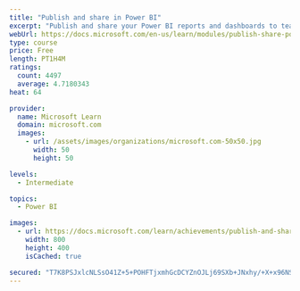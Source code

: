```yaml
---
title: "Publish and share in Power BI"
excerpt: "Publish and share your Power BI reports and dashboards to teammates in your organization or to everyone on the web."
webUrl: https://docs.microsoft.com/en-us/learn/modules/publish-share-power-bi/
type: course
price: Free
length: PT1H4M
ratings:
  count: 4497
  average: 4.7180343
heat: 64

provider:
  name: Microsoft Learn
  domain: microsoft.com
  images:
    - url: /assets/images/organizations/microsoft.com-50x50.jpg
      width: 50
      height: 50

levels:
  - Intermediate

topics:
  - Power BI

images:
  - url: https://docs.microsoft.com/learn/achievements/publish-and-share-with-power-bi-desktop-social.png
    width: 800
    height: 400
    isCached: true

secured: "T7K8PSJxlcNLSsO41Z+5+POHFTjxmhGcDCYZnOJLj69SXb+JNxhy/+X+x96NSHQ4iNf1768r644qKDyqOLVa2AjJU9GePS6lmNw2A368ONgRMcf8SsInshEY014ruFSHNhB3l9Lq9r1+2fePVef014D8Xuok16e8EkjLldT8Io9rZm0sys0CCTPAEBjHdLD9epKshWDWnvBUdPBLykIjIYFaCBloVbs3Mouk7MioYacrgjV8lCWL/9tAUkTAuVxlwCMVwdjKarIoD69fNKH7+LDuKgmRybd6eyTiGAqM8iFjsV5R9B5TlZnqhOx5MW3fcolfpnuYmwptOHjzbsGIhEjPeD6JjYp7qE4HMZilC4aEMWtvh9Gwwc7BwMSKIXVeeeQh9NtdSLV/L5Y5MtL7A+SBcZFHBHgbGwf11ziPedc=;ppxw2Rr2avdJHNsBjSSNyg=="
---
```


